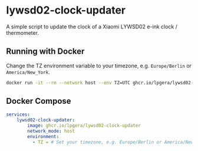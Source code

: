 # lywsd02-clock-updater

A simple script to update the clock of a Xiaomi LYWSD02 e-ink clock / thermometer.

## Running with Docker

Change the TZ environment variable to your timezone, e.g. `Europe/Berlin` or `America/New_York`.

```bash
docker run -it --rm --network host --env TZ=UTC ghcr.io/lpgera/lywsd02-clock-updater
```

## Docker Compose

```yaml
services:
    lywsd02-clock-updater:
        image: ghcr.io/lpgera/lywsd02-clock-updater
        network_mode: host
        environment:
          - TZ = # Set your timezone, e.g. Europe/Berlin or America/New_York
